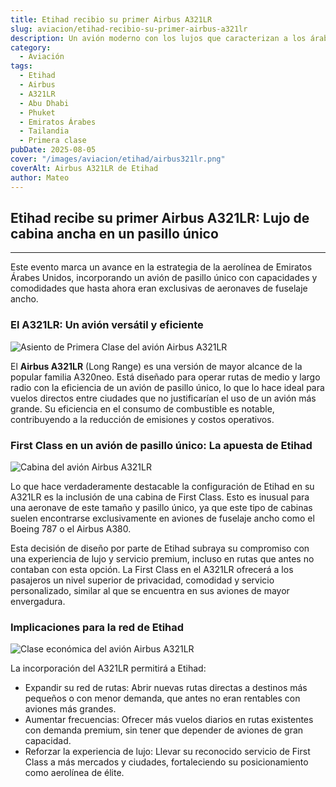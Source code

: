```yaml
---
title: Etihad recibio su primer Airbus A321LR
slug: aviacion/etihad-recibio-su-primer-airbus-a321lr
description: Un avión moderno con los lujos que caracterizan a los árabes.
category:
  - Aviación
tags:
  - Etihad
  - Airbus
  - A321LR
  - Abu Dhabi
  - Phuket
  - Emiratos Árabes 
  - Tailandia
  - Primera clase
pubDate: 2025-08-05
cover: "/images/aviacion/etihad/airbus321lr.png"
coverAlt: Airbus A321LR de Etihad 
author: Mateo
---
```


## Etihad recibe su primer Airbus A321LR: Lujo de cabina ancha en un pasillo único

***

 Este evento marca un avance en la estrategia de la aerolínea de Emiratos Árabes Unidos, incorporando un avión de pasillo único con capacidades y comodidades que hasta ahora eran exclusivas de aeronaves de fuselaje ancho.

### El A321LR: Un avión versátil y eficiente

![Asiento de Primera Clase del avión Airbus A321LR](/images/aviacion/etihad/airbus321lr2.jpeg)

El **Airbus A321LR** (Long Range) es una versión de mayor alcance de la popular familia A320neo. Está diseñado para operar rutas de medio y largo radio con la eficiencia de un avión de pasillo único, lo que lo hace ideal para vuelos directos entre ciudades que no justificarían el uso de un avión más grande. Su eficiencia en el consumo de combustible es notable, contribuyendo a la reducción de emisiones y costos operativos.

### First Class en un avión de pasillo único: La apuesta de Etihad

![Cabina del avión Airbus A321LR](/images/aviacion/etihad/airbus321lr5.png)

Lo que hace verdaderamente destacable la configuración de Etihad en su A321LR es la inclusión de una cabina de First Class. Esto es inusual para una aeronave de este tamaño y pasillo único, ya que este tipo de cabinas suelen encontrarse exclusivamente en aviones de fuselaje ancho como el Boeing 787 o el Airbus A380.

Esta decisión de diseño por parte de Etihad subraya su compromiso con una experiencia de lujo y servicio premium, incluso en rutas que antes no contaban con esta opción. La First Class en el A321LR ofrecerá a los pasajeros un nivel superior de privacidad, comodidad y servicio personalizado, similar al que se encuentra en sus aviones de mayor envergadura.

### Implicaciones para la red de Etihad

![Clase económica del avión Airbus A321LR](/images/aviacion/etihad/airbus321lr7.png)

La incorporación del A321LR permitirá a Etihad:

* Expandir su red de rutas: Abrir nuevas rutas directas a destinos más pequeños o con menor demanda, que antes no eran rentables con aviones más grandes.
* Aumentar frecuencias: Ofrecer más vuelos diarios en rutas existentes con demanda premium, sin tener que depender de aviones de gran capacidad.
* Reforzar la experiencia de lujo: Llevar su reconocido servicio de First Class a más mercados y ciudades, fortaleciendo su posicionamiento como aerolínea de élite.
